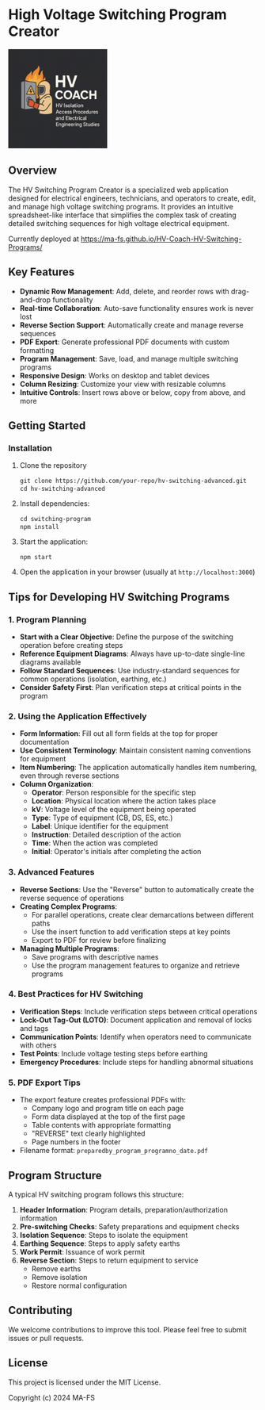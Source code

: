# High Voltage Switching Program Creator

<img src="switching-program/public/logo.jpg" alt="HV Switching Program Creator Logo" width="200"/>

## Overview

The HV Switching Program Creator is a specialized web application designed for electrical engineers, technicians, and operators to create, edit, and manage high voltage switching programs. It provides an intuitive spreadsheet-like interface that simplifies the complex task of creating detailed switching sequences for high voltage electrical equipment.

Currently deployed at https://ma-fs.github.io/HV-Coach-HV-Switching-Programs/

## Key Features

- **Dynamic Row Management**: Add, delete, and reorder rows with drag-and-drop functionality
- **Real-time Collaboration**: Auto-save functionality ensures work is never lost
- **Reverse Section Support**: Automatically create and manage reverse sequences
- **PDF Export**: Generate professional PDF documents with custom formatting
- **Program Management**: Save, load, and manage multiple switching programs
- **Responsive Design**: Works on desktop and tablet devices
- **Column Resizing**: Customize your view with resizable columns
- **Intuitive Controls**: Insert rows above or below, copy from above, and more

## Getting Started

### Installation

1. Clone the repository
   ```
   git clone https://github.com/your-repo/hv-switching-advanced.git
   cd hv-switching-advanced
   ```

2. Install dependencies:
   ```
   cd switching-program
   npm install
   ```

3. Start the application:
   ```
   npm start
   ```

4. Open the application in your browser (usually at `http://localhost:3000`)

## Tips for Developing HV Switching Programs

### 1. Program Planning

- **Start with a Clear Objective**: Define the purpose of the switching operation before creating steps
- **Reference Equipment Diagrams**: Always have up-to-date single-line diagrams available
- **Follow Standard Sequences**: Use industry-standard sequences for common operations (isolation, earthing, etc.)
- **Consider Safety First**: Plan verification steps at critical points in the program

### 2. Using the Application Effectively

- **Form Information**: Fill out all form fields at the top for proper documentation
- **Use Consistent Terminology**: Maintain consistent naming conventions for equipment
- **Item Numbering**: The application automatically handles item numbering, even through reverse sections
- **Column Organization**:
  - **Operator**: Person responsible for the specific step
  - **Location**: Physical location where the action takes place
  - **kV**: Voltage level of the equipment being operated
  - **Type**: Type of equipment (CB, DS, ES, etc.)
  - **Label**: Unique identifier for the equipment
  - **Instruction**: Detailed description of the action
  - **Time**: When the action was completed
  - **Initial**: Operator's initials after completing the action

### 3. Advanced Features

- **Reverse Sections**: Use the "Reverse" button to automatically create the reverse sequence of operations
- **Creating Complex Programs**:
  - For parallel operations, create clear demarcations between different paths
  - Use the insert function to add verification steps at key points
  - Export to PDF for review before finalizing
- **Managing Multiple Programs**: 
  - Save programs with descriptive names
  - Use the program management features to organize and retrieve programs

### 4. Best Practices for HV Switching

- **Verification Steps**: Include verification steps between critical operations
- **Lock-Out Tag-Out (LOTO)**: Document application and removal of locks and tags
- **Communication Points**: Identify when operators need to communicate with others
- **Test Points**: Include voltage testing steps before earthing
- **Emergency Procedures**: Include steps for handling abnormal situations

### 5. PDF Export Tips

- The export feature creates professional PDFs with:
  - Company logo and program title on each page
  - Form data displayed at the top of the first page
  - Table contents with appropriate formatting
  - "REVERSE" text clearly highlighted
  - Page numbers in the footer
- Filename format: `preparedby_program_programno_date.pdf`

## Program Structure

A typical HV switching program follows this structure:

1. **Header Information**: Program details, preparation/authorization information
2. **Pre-switching Checks**: Safety preparations and equipment checks
3. **Isolation Sequence**: Steps to isolate the equipment
4. **Earthing Sequence**: Steps to apply safety earths
5. **Work Permit**: Issuance of work permit
6. **Reverse Section**: Steps to return equipment to service
   - Remove earths
   - Remove isolation
   - Restore normal configuration

## Contributing

We welcome contributions to improve this tool. Please feel free to submit issues or pull requests.

## License

This project is licensed under the MIT License.

Copyright (c) 2024 MA-FS
